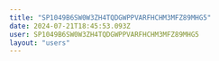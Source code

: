 ```yaml
---
title: "SP1049B6SW0W3ZH4TQDGWPPVARFHCHM3MFZ89MHG5"
date: 2024-07-21T18:45:53.093Z
user: SP1049B6SW0W3ZH4TQDGWPPVARFHCHM3MFZ89MHG5
layout: "users"
---
```

    